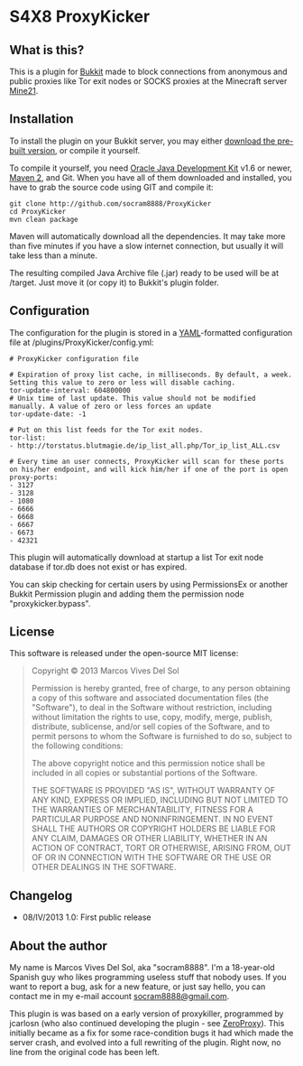 S4X8 ProxyKicker
================

What is this?
-------------

This is a plugin for [Bukkit] made to block connections from anonymous and public proxies like Tor exit nodes or SOCKS proxies at the Minecraft server [Mine21].

Installation
------------

To install the plugin on your Bukkit server, you may either [download the pre-built version], or compile it yourself.

To compile it yourself, you need [Oracle Java Development Kit] v1.6 or newer, [Maven 2], and Git. When you have all of them downloaded and installed, you have to grab the source code using GIT and compile it:

	git clone http://github.com/socram8888/ProxyKicker
	cd ProxyKicker
	mvn clean package
	
Maven will automatically download all the dependencies. It may take more than five minutes if you have a slow internet connection, but usually it will take less than a minute.

The resulting compiled Java Archive file (.jar) ready to be used will be at /target. Just move it (or copy it) to Bukkit's plugin folder.

Configuration
-------------

The configuration for the plugin is stored in a [YAML]-formatted configuration file at /plugins/ProxyKicker/config.yml:
	
	# ProxyKicker configuration file
	
	# Expiration of proxy list cache, in milliseconds. By default, a week. Setting this value to zero or less will disable caching.
	tor-update-interval: 604800000
	# Unix time of last update. This value should not be modified manually. A value of zero or less forces an update
	tor-update-date: -1
	
	# Put on this list feeds for the Tor exit nodes.
	tor-list:
	- http://torstatus.blutmagie.de/ip_list_all.php/Tor_ip_list_ALL.csv
	
	# Every time an user connects, ProxyKicker will scan for these ports on his/her endpoint, and will kick him/her if one of the port is open
	proxy-ports:
	- 3127
	- 3128
	- 1080
	- 6666
	- 6668
	- 6667
	- 6673
	- 42321

This plugin will automatically download at startup a list Tor exit node database if tor.db does not exist or has expired.

You can skip checking for certain users by using PermissionsEx or another Bukkit Permission plugin and adding them the permission node "proxykicker.bypass".

License
-----

This software is released under the open-source MIT license:

>Copyright © 2013 Marcos Vives Del Sol
>
>Permission is hereby granted, free of charge, to any person obtaining a copy of this software and associated documentation files (the "Software"), to deal in the Software without restriction, including without limitation the rights to use, copy, modify, merge, publish, distribute, sublicense, and/or sell copies of the Software, and to permit persons to whom the Software is furnished to do so, subject to the following conditions:
>
>The above copyright notice and this permission notice shall be included in all copies or substantial portions of the Software.
>
>THE SOFTWARE IS PROVIDED "AS IS", WITHOUT WARRANTY OF ANY KIND, EXPRESS OR IMPLIED, INCLUDING BUT NOT LIMITED TO THE WARRANTIES OF MERCHANTABILITY, FITNESS FOR A PARTICULAR PURPOSE AND NONINFRINGEMENT. IN NO EVENT SHALL THE AUTHORS OR COPYRIGHT HOLDERS BE LIABLE FOR ANY CLAIM, DAMAGES OR OTHER LIABILITY, WHETHER IN AN ACTION OF CONTRACT, TORT OR OTHERWISE, ARISING FROM, OUT OF OR IN CONNECTION WITH THE SOFTWARE OR THE USE OR OTHER DEALINGS IN THE SOFTWARE.

Changelog
---------
 * 08/IV/2013 1.0: First public release

About the author
----------------

My name is Marcos Vives Del Sol, aka "socram8888". I'm a 18-year-old Spanish guy who likes programming useless stuff that nobody uses. If you want to report a bug, ask for a new feature, or just say hello, you can contact me in my e-mail account <socram8888@gmail.com>.

This plugin is was based on a early version of proxykiller, programmed by jcarlosn (who also continued developing the plugin - see [ZeroProxy]). This initially became as a fix for some race-condition bugs it had which made the server crash, and evolved into a full rewriting of the plugin. Right now, no line from the original code has been left.

  [Bukkit]: http://www.bukkit.org/
  [Maven 2]: http://maven.apache.org/
  [Mine21]: http://mine21.net/
  [Oracle Java Development Kit]: http://www.oracle.com/technetwork/java/javase/downloads/index.html
  [download the pre-built version]: https://www.dropbox.com/sh/lhn3xu1r5gdot37/Oeebo2IUDi
  [YAML]: http://www.yaml.org/
  [ZeroProxy]: http://dev.bukkit.org/server-mods/zeroproxy/
